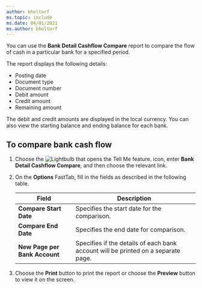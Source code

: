 ```yaml
---
author: bholtorf
ms.topic: include
ms.date: 04/01/2021
ms.author: bholtorf
---
```

You can use the **Bank Detail Cashflow Compare** report to compare the flow of cash in a particular bank for a specified period.  

 The report displays the following details:  

-   Posting date  
-   Document type  
-   Document number  
-   Debit amount  
-   Credit amount  
-   Remaining amount  

The debit and credit amounts are displayed in the local currency. You can also view the starting balance and ending balance for each bank.  

## To compare bank cash flow  

1.  Choose the ![Lightbulb that opens the Tell Me feature.](../../../media/ui-search/search_small.png "Tell me what you want to do") icon, enter **Bank Detail Cashflow Compare**, and then choose the relevant link.  
2.  On the **Options** FastTab, fill in the fields as described in the following table.  

    |Field|Description|  
    |---------------------------------|---------------------------------------|  
    |**Compare Start Date**|Specifies the start date for the comparison.|  
    |**Compare End Date**|Specifies the end date for comparison.|  
    |**New Page per Bank Account**|Specifies if the details of each bank account will be printed on a separate page.|  

3.  Choose the **Print** button to print the report or choose the **Preview** button to view it on the screen. 
